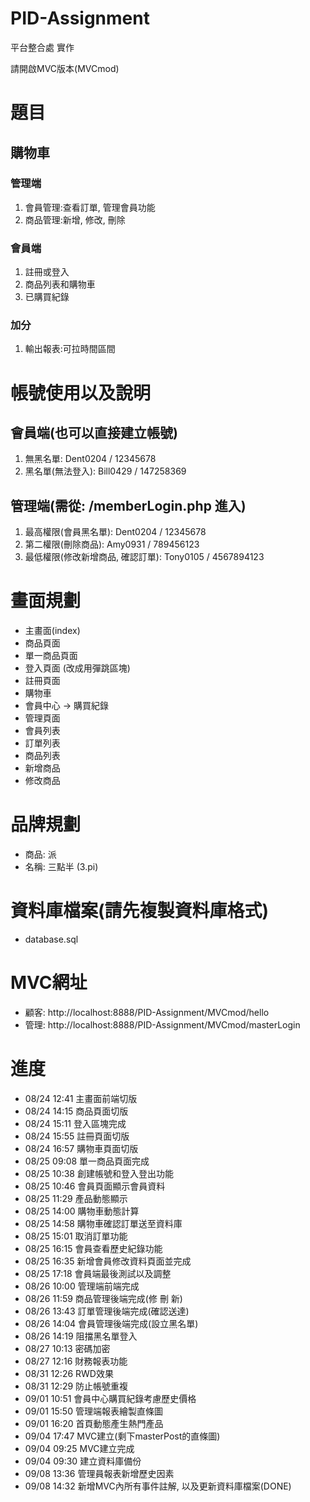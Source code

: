 # PID-Assignment
平台整合處 實作

請開啟MVC版本(MVCmod)

# 題目
## 購物車
### 管理端
1. 會員管理:查看訂單, 管理會員功能
2. 商品管理:新增, 修改, 刪除

### 會員端
1. 註冊或登入
2. 商品列表和購物車
3. 已購買紀錄

### 加分
1. 輸出報表:可拉時間區間

# 帳號使用以及說明
## 會員端(也可以直接建立帳號)
1. 無黑名單: Dent0204 / 12345678
2. 黑名單(無法登入): Bill0429 / 147258369

## 管理端(需從: /memberLogin.php 進入)
1. 最高權限(會員黑名單): Dent0204 / 12345678
2. 第二權限(刪除商品): Amy0931 / 789456123
3. 最低權限(修改新增商品, 確認訂單): Tony0105 / 4567894123

# 畫面規劃
- 主畫面(index)
- 商品頁面
- 單一商品頁面
- 登入頁面 (改成用彈跳區塊)
- 註冊頁面
- 購物車
- 會員中心 -> 購買紀錄
- 管理頁面
- 會員列表
- 訂單列表
- 商品列表
- 新增商品
- 修改商品

# 品牌規劃
- 商品: 派
- 名稱: 三點半 (3.pi)

# 資料庫檔案(請先複製資料庫格式)
- database.sql

# MVC網址
- 顧客: http://localhost:8888/PID-Assignment/MVCmod/hello
- 管理: http://localhost:8888/PID-Assignment/MVCmod/masterLogin

# 進度
- 08/24 12:41 主畫面前端切版
- 08/24 14:15 商品頁面切版
- 08/24 15:11 登入區塊完成
- 08/24 15:55 註冊頁面切版
- 08/24 16:57 購物車頁面切版
- 08/25 09:08 單一商品頁面完成
- 08/25 10:38 創建帳號和登入登出功能
- 08/25 10:46 會員頁面顯示會員資料
- 08/25 11:29 產品動態顯示
- 08/25 14:00 購物車動態計算
- 08/25 14:58 購物車確認訂單送至資料庫
- 08/25 15:01 取消訂單功能
- 08/25 16:15 會員查看歷史紀錄功能
- 08/25 16:35 新增會員修改資料頁面並完成
- 08/25 17:18 會員端最後測試以及調整
- 08/26 10:00 管理端前端完成
- 08/26 11:59 商品管理後端完成(修 刪 新)
- 08/26 13:43 訂單管理後端完成(確認送達)
- 08/26 14:04 會員管理後端完成(設立黑名單)
- 08/26 14:19 阻擋黑名單登入
- 08/27 10:13 密碼加密
- 08/27 12:16 財務報表功能
- 08/31 12:26 RWD效果
- 08/31 12:29 防止帳號重複
- 09/01 10:51 會員中心購買紀錄考慮歷史價格
- 09/01 15:50 管理端報表繪製直條圖
- 09/01 16:20 首頁動態產生熱門產品
- 09/04 17:47 MVC建立(剩下masterPost的直條圖)
- 09/04 09:25 MVC建立完成
- 09/04 09:30 建立資料庫備份
- 09/08 13:36 管理員報表新增歷史因素
- 09/08 14:32 新增MVC內所有事件註解, 以及更新資料庫檔案(DONE)